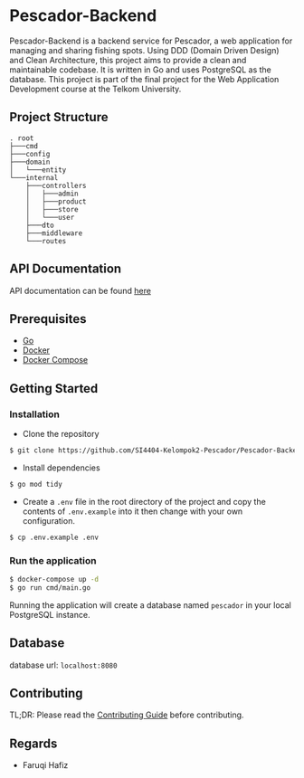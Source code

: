 # Pescador-Backend

Pescador-Backend is a backend service for Pescador, a web application for managing and sharing fishing spots.
Using DDD (Domain Driven Design) and Clean Architecture, this project aims to provide a clean and maintainable codebase.
It is written in Go and uses PostgreSQL as the database.
This project is part of the final project for the Web Application Development course at the Telkom University.

## Project Structure


```
. root
├───cmd
├───config
├───domain
│   └───entity
└───internal
    ├───controllers
    │   ├───admin
    │   ├───product
    │   ├───store
    │   └───user
    ├───dto
    ├───middleware
    └───routes

```

## API Documentation
API documentation can be found [here](https://documenter.getpostman.com/view/16260600/2s8Z6x1smZ)

## Prerequisites

- [Go](https://golang.org/dl/)
- [Docker](https://docs.docker.com/install/)
- [Docker Compose](https://docs.docker.com/compose/install/)

## Getting Started

### Installation

- Clone the repository

```bash
$ git clone https://github.com/SI4404-Kelompok2-Pescador/Pescador-Backend.git
```

- Install dependencies

```bash
$ go mod tidy
```

- Create a `.env` file in the root directory of the project and copy the contents of `.env.example` into it then change with your own configuration. 
```bash
$ cp .env.example .env
```


### Run the application

```bash
$ docker-compose up -d
$ go run cmd/main.go
```

Running the application will create a database named `pescador` in your local PostgreSQL instance.

## Database
database url: `localhost:8080`

## Contributing
TL;DR: Please read the [Contributing Guide](CONTRIBUTING.md) before contributing.

## Regards
- Faruqi Hafiz 